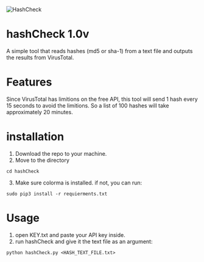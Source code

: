 ![HashCheck](https://user-images.githubusercontent.com/74332587/201526918-9416689a-4615-4103-945f-1b9f915ceb7f.PNG)


# hashCheck 1.0v
A simple tool that reads hashes (md5 or sha-1) from a text file and outputs the results from VirusTotal.

# Features
Since VirusTotal has limitions on the free API, this tool will send 1 hash every 15 seconds to avoid the limitions. So a list of 100 hashes will take approximately 20 minutes.

# installation

1. Download the repo to your machine.
2. Move to the directory
```
cd hashCheck
```
3. Make sure colorma is installed. if not, you can run:
```
sudo pip3 install -r requierments.txt
```

# Usage
1. open KEY.txt and paste your API key inside.
2. run hashCheck and give it the text file as an argument:
```
python hashCheck.py <HASH_TEXT_FILE.txt>
```

